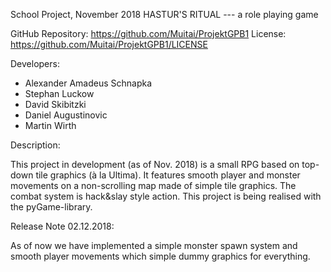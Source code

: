 School Project, November 2018
 HASTUR'S RITUAL --- a role playing game
 
 GitHub Repository:  https://github.com/Muitai/ProjektGPB1
           License:  https://github.com/Muitai/ProjektGPB1/LICENSE

Developers:
 
 - Alexander Amadeus Schnapka
 - Stephan Luckow
 - David Skibitzki
 - Daniel Augustinovic
 - Martin Wirth

Description:

  This project in development (as of Nov. 2018) is a small RPG based on top-down tile graphics (à la Ultima). It features smooth player 
  and monster movements on a non-scrolling map made of simple tile graphics. The combat system is hack&slay style action. This project is 
  being realised with the pyGame-library.
  

Release Note 02.12.2018:

  As of now we have implemented a simple monster spawn system and smooth player movements which simple dummy graphics for everything.
